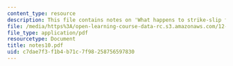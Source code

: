 ```yaml
---
content_type: resource
description: This file contains notes on 'What happens to strike-slip faults at depth?'
file: /media/https%3A/open-learning-course-data-rc.s3.amazonaws.com/12-113-structural-geology-fall-2005/c7dae7f3f1b4b71c7f98258756597830_notes10.pdf
file_type: application/pdf
resourcetype: Document
title: notes10.pdf
uid: c7dae7f3-f1b4-b71c-7f98-258756597830
---
```

